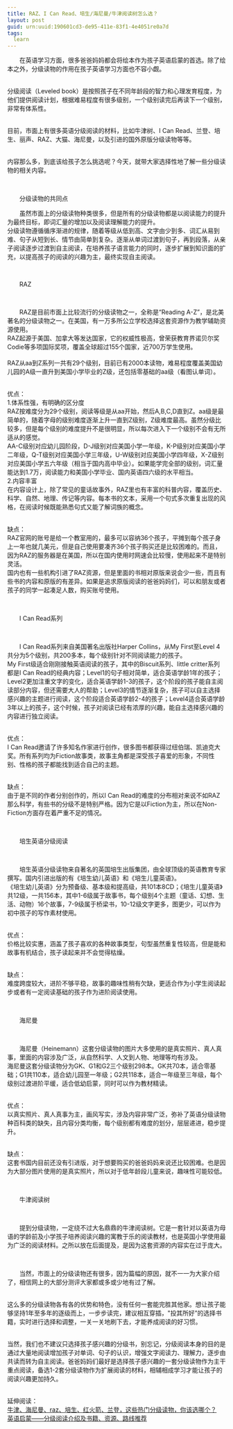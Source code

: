 ```yaml
---
title: RAZ、I Can Read、培生/海尼曼/牛津阅读树怎么选？
layout: post
guid: urn:uuid:190601cd3-de95-411e-83f1-4e4051re0a7d
tags:
  learn 
---
```

<p style="text-indent:2em;">
	在英语学习方面，很多爸爸妈妈都会将绘本作为孩子英语启蒙的首选。除了绘本之外，分级读物的作用在孩子英语学习方面也不容小觑。
</p>
<p style="text-indent:2em;">
	<br />
分级阅读（Leveled book）是按照孩子在不同年龄段的智力和心理发育程度，为他们提供阅读计划，根据难易程度有很多级别，一个级别读完后再读下一个级别，非常有体系性。
</p>
<p style="text-indent:2em;">
	<br />
目前，市面上有很多英语分级阅读的材料，比如牛津树、I Can Read、兰登、培生、丽声、RAZ、大猫、海尼曼，以及引进的国外原版分级读物等等。
</p>
<p style="text-indent:2em;">
	<br />
内容那么多，到底该给孩子怎么挑选呢？今天，就带大家选择性地了解一些分级读物的相关内容。
</p>
<p style="text-indent:2em;">
	<br />
</p>
<p style="text-indent:2em;">
	分级读物的共同点
</p>
<p style="text-indent:2em;">
	虽然市面上的分级读物种类很多，但是所有的分级读物都是以阅读能力的提升为最终目标，即词汇量的增加以及阅读理解能力的提升。<br />
分级读物遵循循序渐进的规律，随着等级从低到高、文字由少到多、词汇从易到难、句子从短到长、情节由简单到复杂。逐渐从单词过渡到句子，再到段落，从亲子阅读逐步过渡到自主阅读，在培养孩子语言能力的同时，逐步扩展到知识面的扩充，以提高孩子的阅读的兴趣为主，最终实现自主阅读。
</p>
<p style="text-indent:2em;">
	<br />
</p>
<p style="text-indent:2em;">
	RAZ
</p>
<p style="text-indent:2em;">
	<br />
</p>
<p style="text-indent:2em;">
	RAZ是目前市面上比较流行的分级读物之一，全称是“Reading A-Z”，是北美著名的分级读物之一。在美国，有一万多所公立学校选择这套资源作为教学辅助资源使用。<br />
RAZ起源于美国、加拿大等发达国家，它的权威性极高，曾荣获教育界诺贝尔奖Codie等多项国际奖项，覆盖全球超过155个国家，近700万学生使用。<br />
&nbsp;<br />
RAZ从aa到Z系列一共有29个级别，目前已有2000本读物，难易程度覆盖美国幼儿园的A级一直升到美国小学毕业的Z级，还包括零基础的aa级（看图认单词）。
</p>
<p style="text-indent:2em;">
	<br />
优点：<br />
1.体系性强，有明确的区分度<br />
RAZ按难度分为29个级别，阅读等级是从aa开始，然后A,B,C,D直到Z。aa级是最简单的，随着字母的级别难度逐渐上升一直到Z级别，Z级难度最高。虽然分级比较多，但是每个级别的难度提升不是很明显，所以每次进入下一个级别不会有无所适从的感觉。<br />
AA-C级别对应幼儿园阶段，D-J级别对应美国小学一年级，K-P级别对应美国小学二年级，Q-T级别对应美国小学三年级，U-W级别对应美国小学四年级，X-Z级别对应美国小学五六年级（相当于国内高中毕业）。如果能学完全部的级别，词汇量能达到1.7万，阅读能力和美国小学毕业、国内英语四六级的水平相当。<br />
2.内容丰富<br />
在内容设计上，除了常见的童话故事外，RAZ里也有丰富的科普内容，覆盖历史、科学、自然、地理、传记等内容。每本书的文本，采用一个句式多次重复出现的风格，在阅读时候既能熟悉句式又能了解词族的概念。
</p>
<p style="text-indent:2em;">
	<br />
缺点：<br />
RAZ官网的账号是给一个教室用的，最多可以容纳36个孩子，平摊到每个孩子身上一年也就几美元，但是自己使用要凑齐36个孩子购买还是比较困难的。而且，因为RAZ的服务器是在美国，所以在国内使用时网速会比较慢，使用起来不是特别灵活。<br />
国内也有一些机构引进了RAZ资源，但是里面的书相对原版来说会少一些，而且有些书的内容和原版的有差异。如果是追求原版阅读的爸爸妈妈们，可以和朋友或者孩子的同学一起凑足人数，购买账号使用。
</p>
<p style="text-indent:2em;">
	<br />
</p>
<p style="text-indent:2em;">
	I Can Read系列
</p>
<p style="text-indent:2em;">
	<br />
</p>
<p style="text-indent:2em;">
	I Can Read系列来自美国著名出版社Harper Collins，从My First至Level 4共分为5个级别，共200多本，每个级别针对不同阅读能力的孩子。<br />
My First级适合刚刚接触英语阅读的孩子，其中的Biscuit系列、little
critter系列都是I Can Read的经典内容；Level1的句子相对简单，适合英语学龄1年的孩子；Level2更加注重文字的变化，适合英语学龄1-3的孩子，这个阶段的孩子能自主阅读部分内容，但还需要大人的帮助；Level3的情节逐渐复杂，孩子可以自主选择感兴趣的主题进行阅读，这个阶段适合英语学龄2-4的孩子；Level4适合英语学龄3年以上的孩子，这个时候，孩子对阅读已经有浓厚的兴趣，能自主选择感兴趣的内容进行独立阅读。
</p>
<p style="text-indent:2em;">
	<br />
优点：<br />
I Can Read邀请了许多知名作家进行创作，很多图书都获得过纽伯瑞、凯迪克大奖。所有系列均为Fiction故事类，故事主角都是深受孩子喜爱的形象，不同性别、性格的孩子都能找到适合自己的主题。
</p>
<p style="text-indent:2em;">
	<br />
缺点：<br />
由于是不同的作者分别创作的，所以I Can Read的难度的分布相对来说不如RAZ那么科学，有些书的分级不是特别严格。因为它是以Fiction为主，所以在Non-Fiction方面存在着严重不足的情况。
</p>
<p style="text-indent:2em;">
	<br />
</p>
<p style="text-indent:2em;">
	培生英语分级阅读
</p>
<p style="text-indent:2em;">
	<br />
</p>
<p style="text-indent:2em;">
	培生英语分级读物来自著名的英国培生出版集团，由全球顶级的英语教育专家撰写。国内引进出版的有《培生幼儿英语》和《培生儿童英语》。<br />
《培生幼儿英语》分为预备级、基本级和提高级，共101本8CD；《培生儿童英语》共12级，一共156本，其中1-6级属于故事书，每个级别4个主题（童话、幻想、生活、动物）16个故事，7-9级属于桥梁书，10-12级文字更多，图更少，可以作为初中孩子的写作素材使用。
</p>
<p style="text-indent:2em;">
	<br />
优点：<br />
价格比较实惠，涵盖了孩子喜欢的各种故事类型，句型虽然重复性较高，但是能和故事有机结合，孩子读起来并不会觉得枯燥。
</p>
<p style="text-indent:2em;">
	<br />
缺点：<br />
难度跨度较大，进阶不够平稳，故事的趣味性稍有欠缺，更适合作为小学生阅读起步或者有一定阅读基础的孩子作为进阶阅读使用。
</p>
<p style="text-indent:2em;">
	<br />
</p>
<p style="text-indent:2em;">
	海尼曼
</p>
<p style="text-indent:2em;">
	<br />
</p>
<p style="text-indent:2em;">
	海尼曼（Heinemann）这套分级读物的图片大多使用的是真实照片、真人真事，里面的内容涉及广泛，从自然科学、人文到人物、地理等均有涉及。<br />
海尼曼这套分级读物分为GK、G1和G2三个级别298本。GK共70本，适合零基础；G1共110本，适合幼儿园至一年级；G2共118本，适合一年级至三年级，每个级别过渡进阶平缓，适合低幼启蒙，同时可以作为教材精读。
</p>
<p style="text-indent:2em;">
	<br />
优点：<br />
以真实照片、真人真事为主，画风写实，涉及内容非常广泛，弥补了英语分级读物种百科类的缺失，且内容分类均衡，每个级别都有难度的划分，层层递进，稳步提升。
</p>
<p style="text-indent:2em;">
	<br />
缺点：<br />
这套书国内目前还没有引进版，对于想要购买的爸爸妈妈来说还比较困难。也是因为大部分图片使用的是真实照片，所以对于低年龄段儿童来说，趣味性可能较低。
</p>
<p style="text-indent:2em;">
	<br />
</p>
<p style="text-indent:2em;">
	牛津阅读树
</p>
<p style="text-indent:2em;">
	<br />
</p>
<p style="text-indent:2em;">
	提到分级读物，一定绕不过大名鼎鼎的牛津阅读树。它是一套针对以英语为母语的学龄前及小学孩子培养阅读兴趣的寓教于乐的阅读教材，也是英国小学使用最为广泛的阅读材料。之所以放在后面提及，是因为这套资源的内容实在过于庞大。
</p>
<p style="text-indent:2em;">
	<br />
</p>
<p style="text-indent:2em;">
	当然，市面上的分级读物还有很多，因为篇幅的原因，就不一一为大家介绍了，相信网上的大部分测评大家都或多或少地有过了解。
</p>
<p style="text-indent:2em;">
	<br />
这么多的分级读物各有各的优势和特色，没有任何一套能完胜其他家。想让孩子能够坚持1年至多年的逐级而上，一步步读完，建议相互穿插，"投其所好”的选择书籍，实时进行选择和调整，一关一关地刷下去，才能养成阅读的好习惯。
</p>
<p style="text-indent:2em;">
	<br />
当然，我们也不建议只选择孩子感兴趣的分级书，别忘记，分级阅读本身的目的是通过大量地阅读增加孩子对单词、句子的认识，增强文字阅读力、理解力，逐步由共读而转为自主阅读。爸爸妈妈们最好是选择孩子感兴趣的一套分级读物作为主干重点阅读，备选1-2套分级读物作为扩展阅读的材料，相辅相成学习才能让孩子的阅读兴趣更加持久。
</p>
<p>
<br />
延伸阅读：<br />
<a href="https://mp.weixin.qq.com/s?__biz=MzU2ODY0NzM1NQ==&mid=2247483749&idx=1&sn=82583c10ce34fb25e561934b7a4ac9ad&chksm=fc8b8ab1cbfc03a74a70ff10f634e3c82bf8205fb00f2efa638dd37aadc5d46d7f8c0f174df0&mpshare=1&scene=1&srcid=0829AsO7pN6BdpfJYcWDfFy7&sharer_sharetime=1567046875520&sharer_shareid=14ef5c4af6a42c64820d7713c1533f2b&pass_ticket=M0kRu1nIXcoz88zJpRqZNFLZYaZLWa0oMHLfK3Kc46iAGjbqBJgD03Ny2rLGf7yC#rd" target="_blank">牛津、海尼曼、raz、培生、红火箭、兰登，这些热门分级读物，你该选哪个？</a><br />
<a href="https://mp.weixin.qq.com/s?__biz=MzU2ODY0NzM1NQ==&mid=2247483904&idx=1&sn=34844c15c80326d401bf1a04df6ad26d&chksm=fc8b89d4cbfc00c2da5f43085c58f012815b5d3c36e947e11a9db2cf2c5ca75b223e02d64d9f&mpshare=1&scene=1&srcid=&sharer_sharetime=1567066682461&sharer_shareid=14ef5c4af6a42c64820d7713c1533f2b&pass_ticket=g%2FQuDBSLkWZ04QMCifRp7w6%2BpagDhc7N3dIqQkDPeS5C%2BLoq2dFuPM0VGoKLD3E%2F#rd" target="_blank">英语启蒙——分级阅读介绍及书籍、资源、路线推荐</a><br />
</p>
